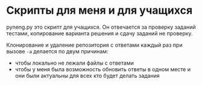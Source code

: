 # Скрипты для меня и для учащихся

pyneng.py это скрипт для учащихся. Он отвечается за проверку заданий тестами,
копирование варианта решения и сдачу заданий не проверку.

Клонирование и удаление репозитория с ответами каждый раз при вызове `-a` делается по двум причинам:

* чтобы локально не лежали файлы с ответами
* чтобы у меня была возможность обновить ответы в одном месте и они были актуальны для всех кто будет делать задания
